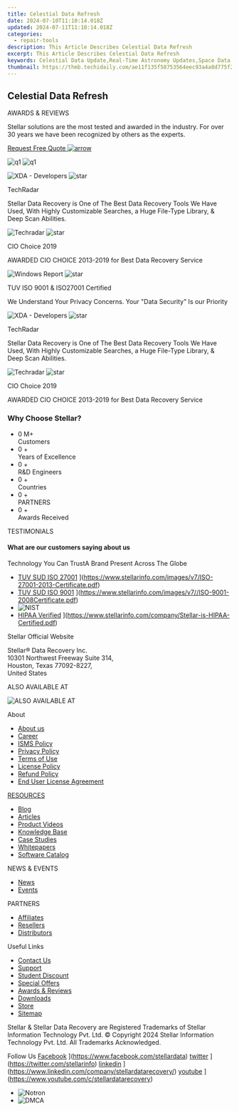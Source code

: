 ```yaml
---
title: Celestial Data Refresh
date: 2024-07-10T11:10:14.018Z
updated: 2024-07-11T11:10:14.018Z
categories:
  - repair-tools
description: This Article Describes Celestial Data Refresh
excerpt: This Article Describes Celestial Data Refresh
keywords: Celestial Data Update,Real-Time Astronomy Updates,Space Data Refreshment,New Celestial Database Access,Updated Astrological Information,Latest Galactic Data Release,Space Science Data Updates
thumbnail: https://thmb.techidaily.com/ae11f135f58753564eec93a4a8d775f2e6a724fb4997d5eb4ebf1da22368f21e.jpg
---
```


## Celestial Data Refresh

AWARDS & REVIEWS

 Stellar solutions are the most tested and awarded in the industry. For over 30 years we have been recognized by others as the experts.

[Request Free Quote ![arrow](labservices/images/arrow.svg) ](javascript:void%280%29)

![q1](https://www.stellarinfo.com/images/v7/q1.png) ![q1](https://www.stellarinfo.com/images/v7/q2.png)

![XDA - Developers](https://www.stellarinfo.com/image/catalog/reviews/TechRadar.jpg) ![star](https://www.stellarinfo.com/images/v7/star.png)

TechRadar

 Stellar Data Recovery is One of The Best Data Recovery Tools We Have Used, With Highly Customizable Searches, a Huge File-Type Library, & Deep Scan Abilities.

![Techradar](https://www.stellarinfo.com/public/frontEnd/images/service/cio.png) ![star](https://www.stellarinfo.com/images/v7/star.png)

CIO Choice 2019

 AWARDED CIO CHOICE 2013-2019 for Best Data Recovery Service

![Windows Report](https://www.stellarinfo.com/company/about/images/ISO_9001.jpg) ![star](https://www.stellarinfo.com/images/v7/star.png)

 TUV ISO 9001 & ISO27001 Certified

 We Understand Your Privacy Concerns. Your "Data Security" Is our Priority

![XDA - Developers](https://www.stellarinfo.com/image/catalog/reviews/TechRadar.jpg) ![star](https://www.stellarinfo.com/images/v7/star.png)

TechRadar

 Stellar Data Recovery is One of The Best Data Recovery Tools We Have Used, With Highly Customizable Searches, a Huge File-Type Library, & Deep Scan Abilities.

![Techradar](https://www.stellarinfo.com/public/frontEnd/images/service/cio.png) ![star](https://www.stellarinfo.com/images/v7/star.png)

CIO Choice 2019

 AWARDED CIO CHOICE 2013-2019 for Best Data Recovery Service

### Why Choose Stellar?

* 0  M+  
Customers
* 0 +  
Years of Excellence
* 0 +  
R&D Engineers
* 0 +  
Countries
* 0 +  
PARTNERS
* 0 +  
Awards Received

TESTIMONIALS

#### What are our customers saying about us

 Technology You Can TrustA Brand Present Across The Globe

* [TUV SUD ISO 27001](https://www.stellarinfo.com/images/v7/tuv1.png) ](https://www.stellarinfo.com/images/v7/ISO-27001-2013-Certificate.pdf)
* [TUV SUD ISO 9001](https://www.stellarinfo.com/images/v7/tuv2.png) ](https://www.stellarinfo.com/images/v7//ISO-9001-2008Certificate.pdf)
* ![NIST](https://www.stellarinfo.com/images/v7/nist.png)
* [HIPAA Verified](https://www.stellarinfo.com/images/v7/hipa.png) ](https://www.stellarinfo.com/company/Stellar-is-HIPAA-Certified.pdf)

 Stellar Official Website

 Stellar® Data Recovery Inc.  
 10301 Northwest Freeway Suite 314,  
 Houston, Texas 77092-8227,  
 United States

 ALSO AVAILABLE AT

![ALSO AVAILABLE AT](https://www.stellarinfo.com/images/v7/Partners_logo_new.png)

 About

* [About us](https://www.stellarinfo.com/company/about/stellar-overview.php)
* [Career](https://www.stellarinfo.com/career/)
* [ISMS Policy](https://www.stellarinfo.com/company/about/quality-policy.php)
* [Privacy Policy](https://www.stellarinfo.com/company/legal/privacy-policy.php)
* [Terms of Use](https://www.stellarinfo.com/company/legal/terms-of-use.php)
* [License Policy](https://www.stellarinfo.com/software-licensing-usage.php)
* [Refund Policy](https://www.stellarinfo.com/company/legal/refund-policy.php)
* [End User License Agreement](https://www.stellarinfo.com/company/legal/eula.php)

[RESOURCES](https://tools.techidaily.com/stellardata-recovery/buy-now/)

* [Blog](https://tools.techidaily.com/stellardata-recovery/buy-now/)
* [Articles](https://tools.techidaily.com/stellardata-recovery/buy-now/)
* [Product Videos](https://www.stellarinfo.com/video-gallery.php)
* [Knowledge Base](https://tools.techidaily.com/stellardata-recovery/buy-now/)
* [Case Studies](https://tools.techidaily.com/stellardata-recovery/buy-now/)
* [Whitepapers](https://tools.techidaily.com/stellardata-recovery/buy-now/)
* [Software Catalog](https://www.stellarinfo.com/company/catalog/softwarecatalog.pdf)

 NEWS & EVENTS

* [News](https://www.stellarinfo.com/company/press)
* [Events](https://www.stellarinfo.com/affiliate-summit/affiliate-summit.php)

 PARTNERS

* [Affiliates](https://tools.techidaily.com/stellardata-recovery/buy-now/)
* [Resellers](https://tools.techidaily.com/stellardata-recovery/buy-now/)
* [Distributors](https://tools.techidaily.com/stellardata-recovery/buy-now/)

 Useful Links

* [Contact Us](https://www.stellarinfo.com/contact/contact-us.php)
* [Support](https://tools.techidaily.com/stellardata-recovery/buy-now/)
* [Student Discount](https://www.stellarinfo.com/student-discount/)
* [Special Offers](https://tools.techidaily.com/stellardata-recovery/buy-now/)
* [Awards & Reviews](https://www.stellarinfo.com/company/about/data-restore-reviews.php)
* [Downloads](https://www.stellarinfo.com/download.php)
* [Store](https://tools.techidaily.com/stellardata-recovery/buy-now/)
* [Sitemap](https://www.stellarinfo.com/sitemap.php)

 Stellar & Stellar Data Recovery are Registered Trademarks of Stellar Information Technology Pvt. Ltd. © Copyright 2024 Stellar Information Technology Pvt. Ltd. All Trademarks Acknowledged.

Follow Us [Facebook](https://www.stellarinfo.com/public/frontEnd/images/product/fb.png) ](https://www.facebook.com/stellardata) [twitter](https://www.stellarinfo.com/public/frontEnd/images/product/tw.png) ](https://twitter.com/stellarinfo) [linkedin](https://www.stellarinfo.com/public/frontEnd/images/product/in.png) ](https://www.linkedin.com/company/stellardatarecovery/) [youtube](https://www.stellarinfo.com/public/frontEnd/images/product/yt.png) ](https://www.youtube.com/c/stellardatarecovery)

* ![Notron](https://www.stellarinfo.com/images/v7/notron.png)
* ![DMCA](https://www.stellarinfo.com/images/v7/dmca.png)

<ins class="adsbygoogle"
     style="display:block"
     data-ad-format="autorelaxed"
     data-ad-client="ca-pub-7571918770474297"
     data-ad-slot="1223367746"></ins>



<ins class="adsbygoogle"
     style="display:block"
     data-ad-client="ca-pub-7571918770474297"
     data-ad-slot="8358498916"
     data-ad-format="auto"
     data-full-width-responsive="true"></ins>




